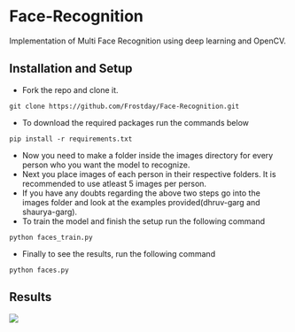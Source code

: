 # Face-Recognition
Implementation of Multi Face Recognition using deep learning and OpenCV.

## Installation and Setup
* Fork the repo and clone it.
```
git clone https://github.com/Frostday/Face-Recognition.git
```
* To download the required packages run the commands below 
```
pip install -r requirements.txt
```
* Now you need to make a folder inside the images directory for every person who you want the model to recognize.
* Next you place images of each person in their respective folders. It is recommended to use atleast 5 images per person.
* If you have any doubts regarding the above two steps go into the images folder and look at the examples provided(dhruv-garg and shaurya-garg).
* To train the model and finish the setup run the following command
```
python faces_train.py
```
* Finally to see the results, run the following command
```
python faces.py
```

## Results
![](assets/video.gif)